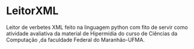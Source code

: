 # LeitorXML
Leitor de verbetes XML feito na linguagem python com fito de servir como atividade avaliativa da material de Hipermídia do curso de Ciências da Computação ,da faculdade Federal do Maranhão-UFMA.
